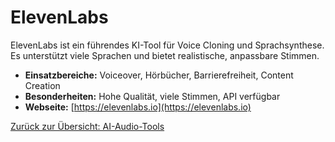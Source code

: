 # ElevenLabs

ElevenLabs ist ein führendes KI-Tool für Voice Cloning und Sprachsynthese. Es unterstützt viele Sprachen und bietet realistische, anpassbare Stimmen.

- **Einsatzbereiche:** Voiceover, Hörbücher, Barrierefreiheit, Content Creation
- **Besonderheiten:** Hohe Qualität, viele Stimmen, API verfügbar
- **Webseite:** [https://elevenlabs.io](https://elevenlabs.io)

[Zurück zur Übersicht: AI-Audio-Tools](../ai_audio_tools.md)

